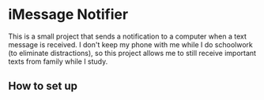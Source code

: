 # iMessage Notifier

This is a small project that sends a notification to a computer when a text message is received. 
I don't keep my phone with me while I do schoolwork (to eliminate distractions), so this project allows
me to still receive important texts from family while I study.

## How to set up

